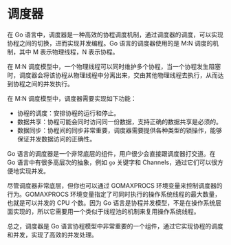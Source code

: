 # 调度器

在 Go 语言中，调度器是一种高效的协程调度机制，通过调度器的调度，可以实现协程之间的切换，进而实现并发编程。Go 语言的调度器使用的是 M:N 调度的机制，其中 M 表示物理线程，N 表示协程。

在 M:N 调度模型中，一个物理线程可以同时维护多个协程，当一个协程发生阻塞时，调度器会将该协程从物理线程中分离出来，交由其他物理线程去执行，从而达到协程之间的并发执行。

在 M:N 调度模型中，调度器需要实现如下功能：
- 协程的调度：安排协程的运行和停止。
- 数据共享：协程可能会同时访问同一份数据，支持正确的数据共享是必须的。
- 数据同步：协程间的同步非常重要，调度器需要提供各种类型的锁操作，能够保证并发数据访问的正确性。

Go 语言的调度器是一个非常底层的组件，用户很少会直接跟调度器打交道。在 Go 语言中有很多高层次的抽象，例如 `go` 关键字和 Channels，通过它们可以很方便地实现并发。

尽管调度器非常底层，但你也可以通过 GOMAXPROCS 环境变量来控制调度器的行为。GOMAXPROCS 环境变量指定了可同时执行的操作系统线程的最大数量，也就是可以并发的 CPU 个数。因为 Go 语言是协程并发模型，不是在操作系统层面实现的，所以它需要用一个类似于线程池的机制来复用操作系统线程。

总之，调度器是 Go 语言协程模型中非常重要的一个组件，通过它实现协程的调度和并发，实现了高效的并发处理。
